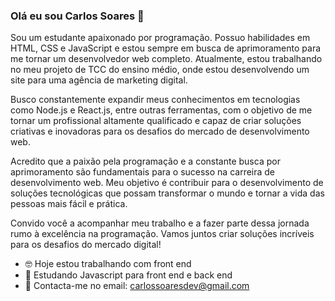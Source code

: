 ### Olá eu sou Carlos Soares 👋

 Sou um estudante apaixonado por programação. Possuo habilidades em HTML, CSS e JavaScript e estou sempre em busca de aprimoramento para me tornar um desenvolvedor web completo. Atualmente, estou trabalhando no meu projeto de TCC do ensino médio, onde estou desenvolvendo um site para uma agência de marketing digital.

Busco constantemente expandir meus conhecimentos em tecnologias como Node.js e React.js, entre outras ferramentas, com o objetivo de me tornar um profissional altamente qualificado e capaz de criar soluções criativas e inovadoras para os desafios do mercado de desenvolvimento web.

Acredito que a paixão pela programação e a constante busca por aprimoramento são fundamentais para o sucesso na carreira de desenvolvimento web. Meu objetivo é contribuir para o desenvolvimento de soluções tecnológicas que possam transformar o mundo e tornar a vida das pessoas mais fácil e prática.

Convido você a acompanhar meu trabalho e a fazer parte dessa jornada rumo à excelência na programação. Vamos juntos criar soluções incríveis para os desafios do mercado digital!


- 🤓 Hoje estou trabalhando com front end
- 🧐 Estudando Javascript para front end e back end
- 📧 Contacta-me no email: carlossoaresdev@gmail.com

